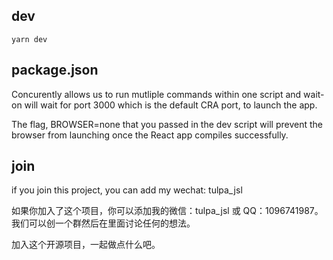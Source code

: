 ## dev

``` shell
yarn dev
```

## package.json

Concurently allows us to run mutliple commands within one script and wait-on will wait for port 3000 which is the default CRA port, to launch the app.

The flag, BROWSER=none that you passed in the dev script will prevent the browser from launching once the React app compiles successfully.

## join

if you join this project, you can add my wechat: tulpa_jsl

如果你加入了这个项目，你可以添加我的微信：tulpa_jsl 或 QQ：1096741987。我们可以创一个群然后在里面讨论任何的想法。

加入这个开源项目，一起做点什么吧。
